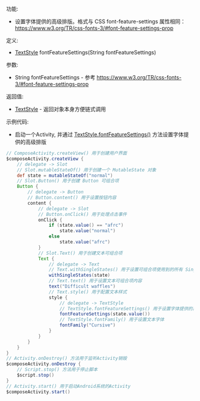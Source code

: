 功能:

+ 设置字体提供的高级排版。格式与 CSS font-feature-settings
  属性相同： https://www.w3.org/TR/css-fonts-3/#font-feature-settings-prop

定义:

+ [TextStyle](/API/UI/Compose/Theme/Typography/TextStyle/README.md) fontFeatureSettings(String
  fontFeatureSettings)

参数:

+ String fontFeatureSettings - 参考 https://www.w3.org/TR/css-fonts-3/#font-feature-settings-prop

返回值:

+ [TextStyle](/API/UI/Compose/Theme/Typography/TextStyle/README.md) - 返回对象本身方便链式调用

示例代码:

+ 启动一个Activity,
  并通过 [TextStyle.fontFeatureSettings()](/API/UI/Compose/Theme/Typography/TextStyle/README.md?id=fontFeatureSettings)
  方法设置字体提供的高级排版

```groovy
// ComposeActivity.createView() 用于创建用户界面
$composeActivity.createView {
    // delegate -> Slot
    // Slot.mutableStateOf() 用于创建一个 MutableState 对象
    def state = mutableStateOf("normal")
    // Slot.Button() 用于创建 Button 可组合项
    Button {
        // delegate -> Button
        // Button.content() 用于设置按钮内容
        content {
            // delegate -> Slot
            // Button.onClick() 用于处理点击事件
            onClick {
                if (state.value() == "afrc")
                    state.value("normal")
                else
                    state.value("afrc")
            }
            // Slot.Text() 用于创建文本可组合项
            Text {
                // delegate -> Text
                // Text.withSingleStates() 用于设置可组合项使用到的所有 SingleState
                withSingleStates(state)
                // Text.text() 用于设置文本可组合项内容
                text("Difficult waffles")
                // Text.style() 用于配置文本样式
                style {
                    // delegate -> TextStyle
                    // TextStyle.fontFeatureSettings() 用于设置字体提供的高级排版
                    fontFeatureSettings(state.value())
                    // TextStyle.fontFamily() 用于设置文本字体
                    fontFamily("Cursive")
                }
            }
        }
    }
}
// Activity.onDestroy() 方法用于监听Activity销毁
$composeActivity.onDestroy {
    // Script.stop() 方法用于停止脚本
    $script.stop()
}
// Activity.start() 用于启动Android系统的Activity
$composeActivity.start()
```